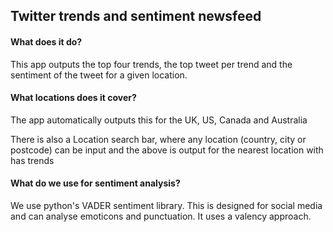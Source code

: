 <h2> Twitter trends and sentiment newsfeed </h2>

<h4> What does it do? </h4>
<p> This app outputs the top four trends, the top tweet per trend and the sentiment of the tweet for a given location. </p>

<h4> What locations does it cover? </h4>
<p> The app automatically outputs this for the UK, US, Canada and Australia
<p> There is also a Location search bar, where any location (country, city or postcode) can be input and the above is output for the nearest location with has trends </p>

<h4> What do we use for sentiment analysis? </h4>
<p> We use python's VADER sentiment library. This is designed for social media and can analyse emoticons and punctuation. It uses a valency approach. </p>
